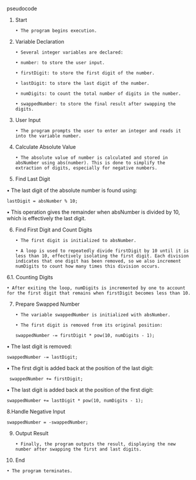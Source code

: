 pseudocode

1. Start

       • The program begins execution.

2. Variable Declaration

       • Several integer variables are declared:

       • number: to store the user input.

       • firstDigit: to store the first digit of the number.

       • lastDigit: to store the last digit of the number.

       • numDigits: to count the total number of digits in the number.

       • swappedNumber: to store the final result after swapping the digits.

3. User Input

       • The program prompts the user to enter an integer and reads it into the variable number.

4. Calculate Absolute Value

       • The absolute value of number is calculated and stored in absNumber using abs(number). This is done to simplify the extraction of digits, especially for negative numbers.

5. Find Last Digit

  • The last digit of the absolute number is found using:
  
    lastDigit = absNumber % 10;
  

• This operation gives the remainder when absNumber is divided by 10, which is effectively the last digit.

6. Find First Digit and Count Digits

       • The first digit is initialized to absNumber.

       • A loop is used to repeatedly divide firstDigit by 10 until it is less than 10, effectively isolating the first digit. Each division indicates that one digit has been removed, so we also increment numDigits to count how many times this division occurs.
  
6.1. Counting Digits

    • After exiting the loop, numDigits is incremented by one to account for the first digit that remains when firstDigit becomes less than 10.

 7. Prepare Swapped Number

        • The variable swappedNumber is initialized with absNumber.

        • The first digit is removed from its original position:
  
        swappedNumber -= firstDigit * pow(10, numDigits - 1);
  

• The last digit is removed:
  
    swappedNumber -= lastDigit;
  

• The first digit is added back at the position of the last digit:
  
     swappedNumber += firstDigit;                        
  

• The last digit is added back at the position of the first digit:
  
    swappedNumber += lastDigit * pow(10, numDigits - 1);
  

8.Handle Negative Input


    swappedNumber = -swappedNumber;



 9. Output Result

        • Finally, the program outputs the result, displaying the new number after swapping the first and last digits.

 10. End

    • The program terminates.

